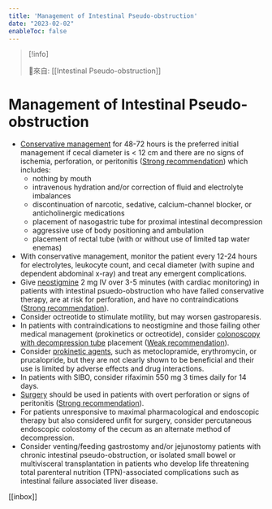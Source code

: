 ```yaml
---
title: 'Management of Intestinal Pseudo-obstruction'
date: "2023-02-02"
enableToc: false
---
```


> [!info]
>
> 🌱來自: [[Intestinal Pseudo-obstruction]]

# Management of Intestinal Pseudo-obstruction

*   [Conservative management][13] for 48-72 hours is the preferred initial management if cecal diameter is < 12 cm and there are no signs of ischemia, perforation, or peritonitis ([Strong recommendation][14]) which includes:
    *   nothing by mouth
    *   intravenous hydration and/or correction of fluid and electrolyte imbalances
    *   discontinuation of narcotic, sedative, calcium-channel blocker, or anticholinergic medications
    *   placement of nasogastric tube for proximal intestinal decompression
    *   aggressive use of body positioning and ambulation
    *   placement of rectal tube (with or without use of limited tap water enemas)
*   With conservative management, monitor the patient every 12-24 hours for electrolytes, leukocyte count, and cecal diameter (with supine and dependent abdominal x-ray) and treat any emergent complications.
*   Give [neostigmine][15] 2 mg IV over 3-5 minutes (with cardiac monitoring) in patients with intestinal psuedo-obstruction who have failed conservative therapy, are at risk for perforation, and have no contraindications ([Strong recommendation][16]).
*   Consider octreotide to stimulate motility, but may worsen gastroparesis.
*   In patients with contraindications to neostigmine and those failing other medical management (prokinetics or octreotide), consider [colonoscopy with decompression tube][17] placement ([Weak recommendation][18]).
*   Consider [prokinetic agents][19], such as metoclopramide, erythromycin, or prucalopride, but they are not clearly shown to be beneficial and their use is limited by adverse effects and drug interactions.
*   In patients with SIBO, consider rifaximin 550 mg 3 times daily for 14 days.
*   [Surgery][20] should be used in patients with overt perforation or signs of peritonitis ([Strong recommendation][21]).
*   For patients unresponsive to maximal pharmacological and endoscopic therapy but also considered unfit for surgery, consider percutaneous endoscopic colostomy of the cecum as an alternate method of decompression.
*   Consider venting/feeding gastrostomy and/or jejunostomy patients with chronic intestinal pseudo-obstruction, or isolated small bowel or multivisceral transplantation in patients who develop life threatening total parenteral nutrition (TPN)-associated complications such as intestinal failure associated liver disease.

[1]: https://www.dynamed.com/condition/intestinal-pseudo-obstruction#GUID-D3846FA0-6353-4473-8812-B1FCDEDDC3C4
[2]: https://www.dynamed.com/condition/intestinal-pseudo-obstruction#WHO_IS_MOST_AFFECTED
[3]: https://www.dynamed.com/condition/intestinal-pseudo-obstruction#TOPIC_V1M_5KG_MMB
[4]: https://www.dynamed.com/condition/intestinal-pseudo-obstruction#TOPIC_Q4W_ZKG_MMB
[5]: https://www.dynamed.com/condition/intestinal-pseudo-obstruction#HISTORY
[6]: https://www.dynamed.com/condition/intestinal-pseudo-obstruction#IMAGING_STUDIES
[7]: https://www.dynamed.com/condition/intestinal-pseudo-obstruction#IMAGING_STUDIES__ANC_829799769
[8]: https://www.dynamed.com/condition/intestinal-pseudo-obstruction#IMAGING_STUDIES__ANC_914315185
[9]: https://www.dynamed.com/condition/intestinal-pseudo-obstruction#COMPLICATIONS
[10]: https://www.dynamed.com/condition/intestinal-pseudo-obstruction#STOOL_STUDIES
[11]: https://www.dynamed.com/condition/intestinal-pseudo-obstruction#TESTING_OVERVIEW
[12]: https://www.dynamed.com/condition/intestinal-pseudo-obstruction#BLOOD_TESTS
[13]: https://www.dynamed.com/condition/intestinal-pseudo-obstruction#TESTING_OVERVIEW
[14]: https://www.dynamed.com/condition/intestinal-pseudo-obstruction#GUID-AB58B260-1753-4538-BF37-4EAF1FF7B5BF
[15]: https://www.dynamed.com/condition/intestinal-pseudo-obstruction#NEOSTIGMINE
[16]: https://www.dynamed.com/condition/intestinal-pseudo-obstruction#GUID-AB58B260-1753-4538-BF37-4EAF1FF7B5BF
[17]: https://www.dynamed.com/condition/intestinal-pseudo-obstruction#PROCEDURES
[18]: https://www.dynamed.com/condition/intestinal-pseudo-obstruction#GUID-AB58B260-1753-4538-BF37-4EAF1FF7B5BF
[19]: https://www.dynamed.com/condition/intestinal-pseudo-obstruction#PROKINETIC_AGENTS
[20]: https://www.dynamed.com/condition/intestinal-pseudo-obstruction#SURGERY
[21]: https://www.dynamed.com/condition/intestinal-pseudo-obstruction#GUID-AB58B260-1753-4538-BF37-4EAF1FF7B5BF

[[inbox]]
